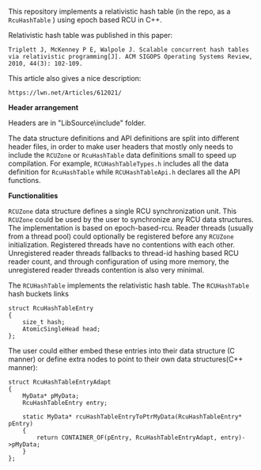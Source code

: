 This repository implements a relativistic hash table (in the repo, as a `RcuHashTable` ) using epoch based RCU in C++.

Relativistic hash table was published in this paper:

```
Triplett J, McKenney P E, Walpole J. Scalable concurrent hash tables via relativistic programming[J]. ACM SIGOPS Operating Systems Review, 2010, 44(3): 102-109.
```
This article also gives a nice description:

```
https://lwn.net/Articles/612021/
```

**Header arrangement**

Headers are in "LibSource\include" folder. 

The data structure definitions and API definitions are split into different header files, in order to make user headers that mostly only needs to include the `RCUZone` or `RcuHashTable` data definitions small to speed up compilation. For example, `RCUHashTableTypes.h` includes all the data definition for `RcuHashTable` while `RCUHashTableApi.h` declares all the API functions.

**Functionalities**


`RCUZone` data structure defines a single RCU synchronization unit. This `RCUZone` could be used by the user to synchronize any RCU data structures. The implementation is based on epoch-based-rcu. Reader threads (usually from a thread pool) could optionally be registered before any `RCUZone` initialization. Registered threads have no contentions with each other. Unregistered reader threads fallbacks to thread-id hashing based RCU reader count, and through configuration of using more memory, the unregistered reader threads contention is also very minimal. 

The `RCUHashTable` implements the relativistic hash table. The `RCUHashTable` hash buckets links 
```
struct RcuHashTableEntry
{
    size_t hash;
    AtomicSingleHead head;
};
```
The user could either embed these entries into their data structure (C manner) or define extra nodes to point to their own data structures(C++ manner):

```
struct RcuHashTableEntryAdapt
{
    MyData* pMyData;
    RcuHashTableEntry entry;
    
    static MyData* rcuHashTableEntryToPtrMyData(RcuHashTableEntry* pEntry)   
    {
        return CONTAINER_OF(pEntry, RcuHashTableEntryAdapt, entry)->pMyData;
    } 
};
```





